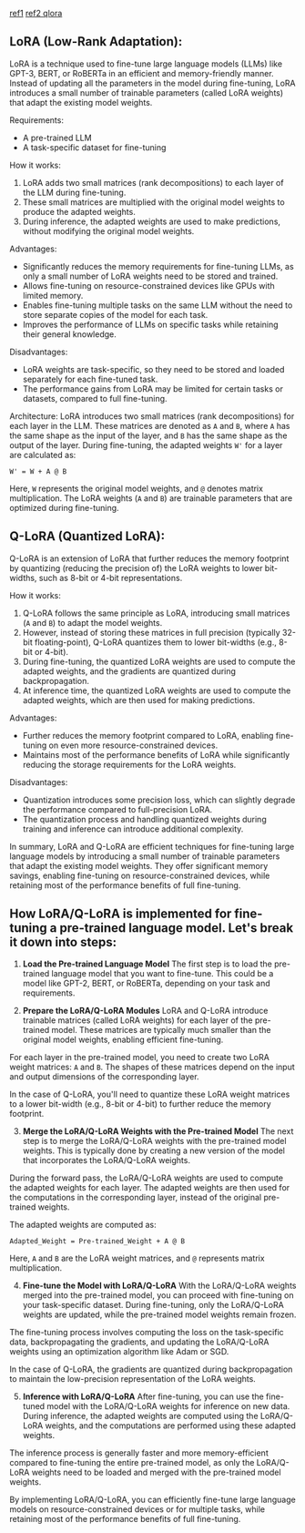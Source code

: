 [ref1](https://www.youtube.com/watch?v=X4VvO3G6_vw)
[ref2 qlora](https://www.youtube.com/watch?v=6l8GZDPbFn8)
## LoRA (Low-Rank Adaptation):

LoRA is a technique used to fine-tune large language models (LLMs) like GPT-3, BERT, or RoBERTa in an efficient and memory-friendly manner. Instead of updating all the parameters in the model during fine-tuning, LoRA introduces a small number of trainable parameters (called LoRA weights) that adapt the existing model weights.

Requirements:
- A pre-trained LLM
- A task-specific dataset for fine-tuning

How it works:
1. LoRA adds two small matrices (rank decompositions) to each layer of the LLM during fine-tuning.
2. These small matrices are multiplied with the original model weights to produce the adapted weights.
3. During inference, the adapted weights are used to make predictions, without modifying the original model weights.

Advantages:
- Significantly reduces the memory requirements for fine-tuning LLMs, as only a small number of LoRA weights need to be stored and trained.
- Allows fine-tuning on resource-constrained devices like GPUs with limited memory.
- Enables fine-tuning multiple tasks on the same LLM without the need to store separate copies of the model for each task.
- Improves the performance of LLMs on specific tasks while retaining their general knowledge.

Disadvantages:
- LoRA weights are task-specific, so they need to be stored and loaded separately for each fine-tuned task.
- The performance gains from LoRA may be limited for certain tasks or datasets, compared to full fine-tuning.

Architecture:
LoRA introduces two small matrices (rank decompositions) for each layer in the LLM. These matrices are denoted as `A` and `B`, where `A` has the same shape as the input of the layer, and `B` has the same shape as the output of the layer. During fine-tuning, the adapted weights `W'` for a layer are calculated as:

```
W' = W + A @ B
```

Here, `W` represents the original model weights, and `@` denotes matrix multiplication. The LoRA weights (`A` and `B`) are trainable parameters that are optimized during fine-tuning.

## Q-LoRA (Quantized LoRA):

Q-LoRA is an extension of LoRA that further reduces the memory footprint by quantizing (reducing the precision of) the LoRA weights to lower bit-widths, such as 8-bit or 4-bit representations.

How it works:
1. Q-LoRA follows the same principle as LoRA, introducing small matrices (`A` and `B`) to adapt the model weights.
2. However, instead of storing these matrices in full precision (typically 32-bit floating-point), Q-LoRA quantizes them to lower bit-widths (e.g., 8-bit or 4-bit).
3. During fine-tuning, the quantized LoRA weights are used to compute the adapted weights, and the gradients are quantized during backpropagation.
4. At inference time, the quantized LoRA weights are used to compute the adapted weights, which are then used for making predictions.

Advantages:
- Further reduces the memory footprint compared to LoRA, enabling fine-tuning on even more resource-constrained devices.
- Maintains most of the performance benefits of LoRA while significantly reducing the storage requirements for the LoRA weights.

Disadvantages:
- Quantization introduces some precision loss, which can slightly degrade the performance compared to full-precision LoRA.
- The quantization process and handling quantized weights during training and inference can introduce additional complexity.

In summary, LoRA and Q-LoRA are efficient techniques for fine-tuning large language models by introducing a small number of trainable parameters that adapt the existing model weights. They offer significant memory savings, enabling fine-tuning on resource-constrained devices, while retaining most of the performance benefits of full fine-tuning.

## How LoRA/Q-LoRA is implemented for fine-tuning a pre-trained language model. Let's break it down into steps:

1. **Load the Pre-trained Language Model**
The first step is to load the pre-trained language model that you want to fine-tune. This could be a model like GPT-2, BERT, or RoBERTa, depending on your task and requirements.

2. **Prepare the LoRA/Q-LoRA Modules**
LoRA and Q-LoRA introduce trainable matrices (called LoRA weights) for each layer of the pre-trained model. These matrices are typically much smaller than the original model weights, enabling efficient fine-tuning.

For each layer in the pre-trained model, you need to create two LoRA weight matrices: `A` and `B`. The shapes of these matrices depend on the input and output dimensions of the corresponding layer.

In the case of Q-LoRA, you'll need to quantize these LoRA weight matrices to a lower bit-width (e.g., 8-bit or 4-bit) to further reduce the memory footprint.

3. **Merge the LoRA/Q-LoRA Weights with the Pre-trained Model**
The next step is to merge the LoRA/Q-LoRA weights with the pre-trained model weights. This is typically done by creating a new version of the model that incorporates the LoRA/Q-LoRA weights.

During the forward pass, the LoRA/Q-LoRA weights are used to compute the adapted weights for each layer. The adapted weights are then used for the computations in the corresponding layer, instead of the original pre-trained weights.

The adapted weights are computed as:

```
Adapted_Weight = Pre-trained_Weight + A @ B
```

Here, `A` and `B` are the LoRA weight matrices, and `@` represents matrix multiplication.

4. **Fine-tune the Model with LoRA/Q-LoRA**
With the LoRA/Q-LoRA weights merged into the pre-trained model, you can proceed with fine-tuning on your task-specific dataset. During fine-tuning, only the LoRA/Q-LoRA weights are updated, while the pre-trained model weights remain frozen.

The fine-tuning process involves computing the loss on the task-specific data, backpropagating the gradients, and updating the LoRA/Q-LoRA weights using an optimization algorithm like Adam or SGD.

In the case of Q-LoRA, the gradients are quantized during backpropagation to maintain the low-precision representation of the LoRA weights.

5. **Inference with LoRA/Q-LoRA**
After fine-tuning, you can use the fine-tuned model with the LoRA/Q-LoRA weights for inference on new data. During inference, the adapted weights are computed using the LoRA/Q-LoRA weights, and the computations are performed using these adapted weights.

The inference process is generally faster and more memory-efficient compared to fine-tuning the entire pre-trained model, as only the LoRA/Q-LoRA weights need to be loaded and merged with the pre-trained model weights.

By implementing LoRA/Q-LoRA, you can efficiently fine-tune large language models on resource-constrained devices or for multiple tasks, while retaining most of the performance benefits of full fine-tuning.